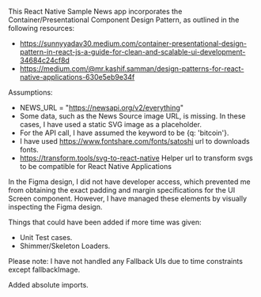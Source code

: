 This React Native Sample News app incorporates the Container/Presentational Component Design Pattern, as outlined in the following resources:

- https://sunnyyadav30.medium.com/container-presentational-design-pattern-in-react-js-a-guide-for-clean-and-scalable-ui-development-34684c24cf8d
- https://medium.com/@mr.kashif.samman/design-patterns-for-react-native-applications-630e5eb9e34f

Assumptions:

- NEWS_URL = "https://newsapi.org/v2/everything"
- Some data, such as the News Source image URL, is missing. In these cases, I have used a static SVG image as a placeholder.
- For the API call, I have assumed the keyword to be {q: 'bitcoin'}.
- I have used https://www.fontshare.com/fonts/satoshi url to downloads fonts.
- https://transform.tools/svg-to-react-native Helper url to transform svgs to be compatible for React Native Applications

In the Figma design, I did not have developer access, which prevented me from obtaining the exact padding and margin specifications for the UI Screen component. However, I have managed these elements by visually inspecting the Figma design.

Things that could have been added if more time was given:

- Unit Test cases.
- Shimmer/Skeleton Loaders.

Please note: I have not handled any Fallback UIs due to time constraints except fallbackImage.

Added absolute imports.
